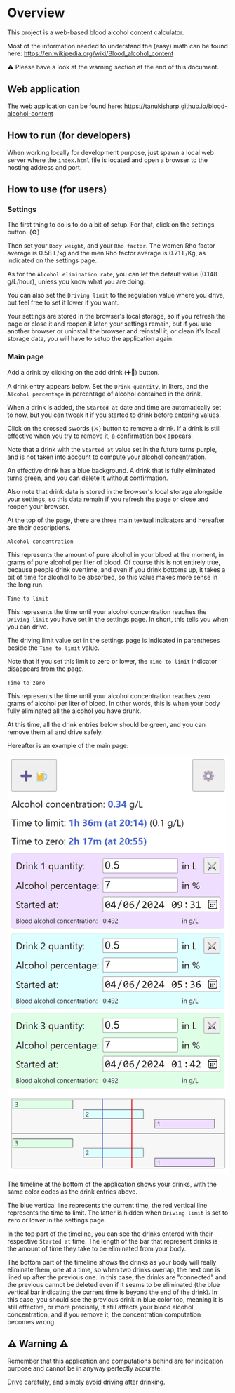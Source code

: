 # Overview

This project is a web-based blood alcohol content calculator.

Most of the information needed to understand the (easy) math can be found here: https://en.wikipedia.org/wiki/Blood_alcohol_content

⚠️ Please have a look at the warning section at the end of this document.

## Web application

The web application can be found here: https://tanukisharp.github.io/blood-alcohol-content

## How to run (for developers)

When working locally for development purpose, just spawn a local web server where the `index.html` file is located and open a browser to the hosting address and port.

## How to use (for users)

### Settings

The first thing to do is to do a bit of setup. For that, click on the settings button. (⚙️)

Then set your `Body weight`, and your `Rho factor`. The women Rho factor average is 0.58 L/kg and the men Rho factor average is 0.71 L/Kg, as indicated on the settings page.

As for the `Alcohol elimination rate`, you can let the default value (0.148 g/L/hour), unless you know what you are doing.

You can also set the `Driving limit` to the regulation value where you drive, but feel free to set it lower if you want.

Your settings are stored in the browser's local storage, so if you refresh the page or close it and reopen it later, your settings remain, but if you use another browser or uninstall the browser and reinstall it, or clean it's local storage data, you will have to setup the application again.

### Main page

Add a drink by clicking on the add drink (➕🍺) button.

A drink entry appears below. Set the `Drink quantity`, in liters, and the `Alcohol percentage` in percentage of alcohol contained in the drink.

When a drink is added, the `Started at` date and time are automatically set to now, but you can tweak it if you started to drink before entering values.

Click on the crossed swords (⚔️) button to remove a drink. If a drink is still effective when you try to remove it, a confirmation box appears.

Note that a drink with the `Started at` value set in the future turns purple, and is not taken into account to compute your alcohol concentration.

An effective drink has a blue background. A drink that is fully eliminated turns green, and you can delete it without confirmation.

Also note that drink data is stored in the browser's local storage alongside your settings, so this data remain if you refresh the page or close and reopen your browser.

At the top of the page, there are three main textual indicators and hereafter are their descriptions.

`Alcohol concentration`

This represents the amount of pure alcohol in your blood at the moment, in grams of pure alcohol per liter of blood. Of course this is not entirely true, because people drink overtime, and even if you drink bottoms up, it takes a bit of time for alcohol to be absorbed, so this value makes more sense in the long run.

`Time to limit`

This represents the time until your alcohol concentration reaches the `Driving limit` you have set in the settings page. In short, this tells you when you can drive.

The driving limit value set in the settings page is indicated in parentheses beside the `Time to limit` value.

Note that if you set this limit to zero or lower, the `Time to limit` indicator disappears from the page.

`Time to zero`

This represents the time until your alcohol concentration reaches zero grams of alcohol per liter of blood. In other words, this is when your body fully eliminated all the alcohol you have drunk.

At this time, all the drink entries below should be green, and you can remove them all and drive safely.

Hereafter is an example of the main page:

![Main page](./docs/main-page.png)

The timeline at the bottom of the application shows your drinks, with the same color codes as the drink entries above.

The blue vertical line represents the current time, the red vertical line represents the time to limit. The latter is hidden when `Driving limit` is set to zero or lower in the settings page.

In the top part of the timeline, you can see the drinks entered with their respective `Started at` time. The length of the bar that represent drinks is the amount of time they take to be eliminated from your body.

The bottom part of the timeline shows the drinks as your body will really eliminate them, one at a time, so when two drinks overlap, the next one is lined up after the previous one. In this case, the drinks are "connected" and the previous cannot be deleted even if it seams to be eliminated (the blue vertical bar indicating the current time is beyond the end of the drink). In this case, you should see the previous drink in blue color too, meaning it is still effective, or more precisely, it still affects your blood alcohol concentration, and if you remove it, the concentration computation becomes wrong.

## ⚠️ Warning ⚠️

Remember that this application and computations behind are for indication purpose and cannot be in anyway perfectly accurate.

Drive carefully, and simply avoid driving after drinking.
